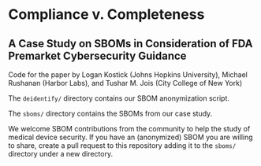 # Compliance v. Completeness

## A Case Study on SBOMs in Consideration of FDA Premarket Cybersecurity Guidance

Code for the paper by Logan Kostick (Johns Hopkins University), Michael Rushanan (Harbor Labs), and Tushar M. Jois (City College of New York)

The `deidentify/` directory contains our SBOM anonymization script.

The `sboms/` directory contains the SBOMs from our case study.

We welcome SBOM contributions from the community to help the study of medical device security. If you have an (anonymized) SBOM you are willing to share, create a pull request to this repository adding it to the `sboms/` directory under a new directory.

